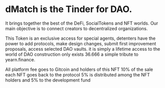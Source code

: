 # **dMatch** is the Tinder for **DAO**.


It brings together the best of the DeFi, SocialTokens and NFT worlds. Our main objective is to connect creators to decentralized organizations.



This Token is an exclusive access for special agents, detenters have the power to add protocols, make design changes, submit first improvement proposals, access selected DAO vaults. it is simply a lifetime access to the world of DAO construction only exists 36.666 a simple tribute to yearn.finance.



All platform fee goes to Gitcoin and holders of this NFT 10% of the sale each NFT goes back to the protocol 5% is distributed among the NFT holders and 5% to the development fund